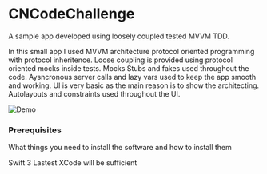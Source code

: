 # CNCodeChallenge
 
A sample app developed using loosely coupled tested MVVM TDD.

In this small app I used MVVM architecture protocol oriented programming with protocol inheritence. Loose coupling is provided using protocol oriented mocks inside tests. Mocks Stubs and fakes used throughout the code. Aysncronous server calls and lazy vars used to keep the app smooth and working. UI is very basic as the main reason is to show the architecting. Autolayouts and constraints used throughout the UI.


![Demo](https://camo.githubusercontent.com/cfe3f5fc263e44a90e0859e473aff5229dd37347/68747470733a2f2f707265766965772e6962622e636f2f6a31637071622f7472696d312e676966)

### Prerequisites

What things you need to install the software and how to install them

Swift 3
Lastest XCode will be sufficient

 
